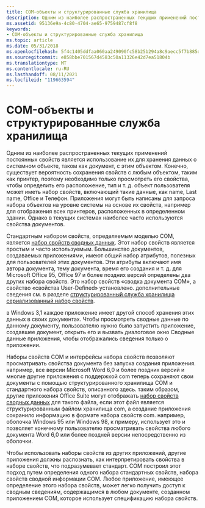 ```yaml
---
title: COM-объекты и структурированные служба хранилища
description: Одним из наиболее распространенных текущих применений постоянных свойств является использование их для хранения данных о системном объекте, таком как документ, с этим объектом.
ms.assetid: 95136e9a-4c80-4704-ae65-9759487cf8f8
keywords:
- COM-объекты и структурированные служба хранилища
ms.topic: article
ms.date: 05/31/2018
ms.openlocfilehash: 5f4c1405ddfaa060aa249090fc58b25b294a8c9aecc5f7b885d21b55bc162198
ms.sourcegitcommit: e858bbe701567d4583c50a11326e42d7ea51804b
ms.translationtype: MT
ms.contentlocale: ru-RU
ms.lasthandoff: 08/11/2021
ms.locfileid: "119663594"
---
```

# <a name="com-objects-and-structured-storage"></a>COM-объекты и структурированные служба хранилища

Одним из наиболее распространенных текущих применений постоянных свойств является использование их для хранения данных о системном объекте, таком как документ, с этим объектом. Конечно, существует вероятность сохранения свойств с любым объектом, таким как принтер, поэтому необходимо только просмотреть его свойства, чтобы определить его расположение, тип и т. д. объект пользователя может иметь набор свойств, включающий такие данные, как name, Last name, Office и Телефон. Приложения могут быть написаны для запроса набора объектов на уровне системы на основе их свойств, например для отображения всех принтеров, расположенных в определенном здании. Однако в текущих системах наиболее часто используются свойства документов.

Стандартным набором свойств, определяемым моделью COM, является [набор свойств сводных данных](the-summary-information-property-set.md). Этот набор свойств является простым и часто используемым. Большинство документов, создаваемых приложениями, имеют общий набор атрибутов, полезных для пользователей этих документов. Эти атрибуты включают имя автора документа, тему документа, время его создания и т. д. для Microsoft Office 95, Office 97 и более поздних версий определены два других набора свойств. Это набор свойств «сводка документа COM», а свойство «свойства User-Defined» установлено. дополнительные сведения см. в разделе [структурированный служба хранилища сериализованный набор свойств](structured-storage-serialized-property-set-format.md).

в Windows 3,1 каждое приложение имеет другой способ хранения этих данных в своих документах. Чтобы просмотреть сводные данные по данному документу, пользователю нужно было запустить приложение, создавшее документ, открыть его и вызвать диалоговое окно Сводные данные приложения, чтобы отображались сведения только о приложении.

Наборы свойств COM и интерфейсы набора свойств позволяют просматривать свойства документа без запуска создания приложения. например, все версии Microsoft Word 6,0 и более поздних версий и многие другие приложения с поддержкой com теперь сохраняют свои документы с помощью структурированного хранилища COM и стандартного набора свойств, описанного здесь. таким образом, другие приложения Office Suite могут отображать [набор свойств сводных данных](the-summary-information-property-set.md) для такого файла, если этот файл является структурированным файлом хранилища com, а создание приложения сохранило информацию в формате набора свойств com. например, оболочка Windows 95 или Windows 98, к примеру, использует это и позволяет конечному пользователю просматривать свойства любого документа Word 6,0 или более поздней версии непосредственно из оболочки.

Чтобы использовать наборы свойств из других приложений, другие приложения должны распознать, как интерпретировать свойства в наборе свойств, что подразумевает стандарт. COM построил этот подход путем определения одного набора стандартных свойств, набора свойств сводной информации COM. Любое приложение, имеющее определение этого набора свойств, может легко получить доступ к сводным сведениям, содержащимся в любом документе, созданном приложением COM, которое использует спецификацию набора свойств.

 

 




